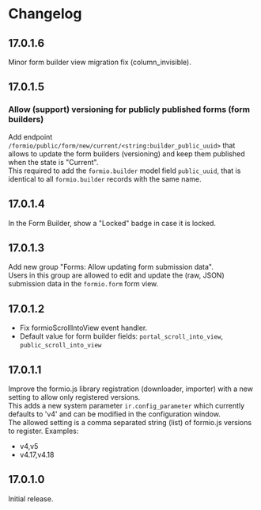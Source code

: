 # Changelog

## 17.0.1.6

Minor form builder view migration fix (column_invisible).

## 17.0.1.5

### Allow (support) versioning for publicly published forms (form builders)

Add endpoint `/formio/public/form/new/current/<string:builder_public_uuid>` that allows to update the form builders (versioning) and keep them published when the state is "Current".\
This required to add the `formio.builder` model field `public_uuid`, that is identical to all `formio.builder` records with the same name.

## 17.0.1.4

In the Form Builder, show a "Locked" badge in case it is locked.

## 17.0.1.3

Add new group "Forms: Allow updating form submission data".\
Users in this group are allowed to edit and update the (raw, JSON) submission data in the `formio.form` form view.

## 17.0.1.2

- Fix formioScrollIntoView event handler.
- Default value for form builder fields: `portal_scroll_into_view`, `public_scroll_into_view`

## 17.0.1.1

Improve the formio.js library registration (downloader, importer) with a new setting to allow only registered versions.\
This adds a new system parameter `ir.config_parameter` which currently defaults to 'v4' and can be modified in the configuration window.\
The allowed setting is a comma separated string (list) of formio.js versions to register. Examples:
- v4,v5
- v4.17,v4.18

## 17.0.1.0

Initial release.
